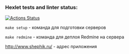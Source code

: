 ### Hexlet tests and linter status:
[![Actions Status](https://github.com/shephik/devops-for-programmers-project-76/actions/workflows/hexlet-check.yml/badge.svg)](https://github.com/shephik/devops-for-programmers-project-76/actions)


```make setup``` - команда для подготовки серверов

```make redmine``` - команда для деплоя Redmine на сервера


http://www.shephik.ru/ - адрес приложения
